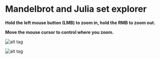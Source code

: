 # Mandelbrot and Julia set explorer

**Hold the left mouse button (LMB) to zoom in, hold the RMB to zoom out.**

**Move the mouse cursor to control where you zoom.**


 ![alt tag](images/demo_10.gif)
 
 
 ![alt tag](images/zoomoutjulia.gif)
